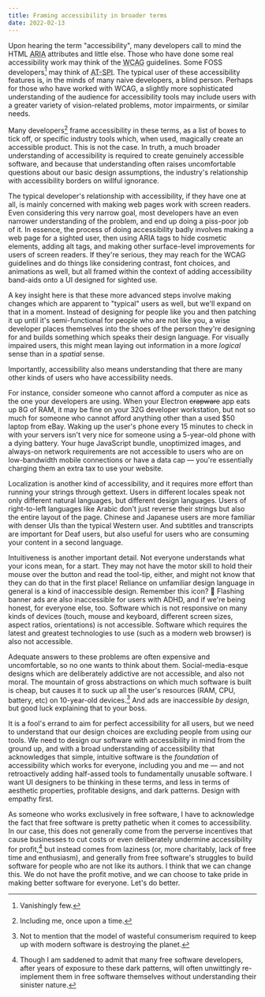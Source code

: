 ```yaml
---
title: Framing accessibility in broader terms
date: 2022-02-13
---
```


Upon hearing the term "accessibility", many developers call to mind the HTML
<abbr title="Accessible Rich Internet Applications">ARIA</abbr> attributes and
little else. Those who have done some real accessibility work may think of the
<abbr title="Web Content Accessibility Guidelines">WCAG</abbr> guidelines. Some
FOSS developers[^1] may think of <abbr title="Assistive Technology Service
Provider Interface">AT-SPI</abbr>. The typical user of these accessibility
features is, in the minds of many naive developers, a blind person. Perhaps for
those who have worked with WCAG, a slightly more sophisticated understanding of
the audience for accessibility tools may include users with a greater variety of
vision-related problems, motor impairments, or similar needs.

[^1]: Vanishingly few.

Many developers[^2] frame accessibility in these terms, as a list of boxes to
tick off, or specific industry tools which, when used, magically create an
accessible product. This is not the case. In truth, a much broader understanding
of accessibility is required to create genuinely accessible software, and
because that understanding often raises uncomfortable questions about our basic
design assumptions, the industry's relationship with accessibility borders on
willful ignorance.

[^2]: Including me, once upon a time.

The typical developer's relationship with accessibility, if they have one at
all, is mainly concerned with making web pages work with screen readers. Even
considering this very narrow goal, most developers have an even narrower
understanding of the problem, and end up doing a piss-poor job of it. In
essence, the process of doing accessibility badly involves making a web page for
a sighted user, then using ARIA tags to hide cosmetic elements, adding alt tags,
and making other surface-level improvements for users of screen readers. If
they're serious, they may reach for the WCAG guidelines and do things like
considering contrast, font choices, and animations as well, but all framed
within the context of adding accessibility band-aids onto a UI designed for
sighted use.

A key insight here is that these more advanced steps involve making changes
which are apparent to "typical" users as well, but we'll expand on that in a
moment. Instead of designing for people like you and then patching it up until it's
semi-functional for people who are not like you, a wise developer places
themselves into the shoes of the person they're designing for and builds
something which speaks their design language. For visually impaired users, this
might mean laying out information in a more *logical* sense than in a *spatial*
sense.

Importantly, accessibility also means understanding that there are many other
kinds of users who have accessibility needs.

For instance, consider someone who cannot afford a computer as nice as the one
your developers are using. When your Electron <s>crapware</s> app eats up 8G of
RAM, it may be fine on your 32G developer workstation, but not so much for
someone who cannot afford anything other than a used $50 laptop from eBay.
Waking up the user's phone every 15 minutes to check in with your servers isn't
very nice for someone using a 5-year-old phone with a dying battery. Your huge
JavaScript bundle, unoptimized images, and always-on network requirements are
not accessible to users who are on low-bandwidth mobile connections or have a
data cap&nbsp;&mdash; you're essentially charging them an extra tax to use your
website.

Localization is another kind of accessibility, and it requires more effort than
running your strings through gettext. Users in different locales speak not only
different natural languages, but different design languages. Users of
right-to-left languages like Arabic don't just reverse their strings but also
the entire layout of the page. Chinese and Japanese users are more familiar with
denser UIs than the typical Western user. And subtitles and transcripts are
important for Deaf users, but also useful for users who are consuming your
content in a second language.

Intuitiveness is another important detail. Not everyone understands what your
icons mean, for a start. They may not have the motor skill to hold their mouse
over the button and read the tool-tip, either, and might not know that they can
do that in the first place! Reliance on unfamiliar design language in general is
a kind of inaccessible design. Remember this icon? 💾 Flashing banner ads are
also inaccessible for users with ADHD, and if we're being honest, for everyone
else, too. Software which is not responsive on many kinds of devices (touch,
mouse and keyboard, different screen sizes, aspect ratios, orientations) is not
accessible. Software which requires the latest and greatest technologies to use
(such as a modern web browser) is also not accessible.

Adequate answers to these problems are often expensive and uncomfortable, so no
one wants to think about them. Social-media-esque designs which are deliberately
addictive are not accessible, and also not moral. The mountain of gross
abstractions on which much software is built is cheap, but causes it to suck up
all the user's resources (RAM, CPU, battery, etc) on 10-year-old
devices.[^climate] And ads are inaccessible *by design*, but good luck
explaining that to your boss.

[^climate]: Not to mention that the model of wasteful consumerism required to
  keep up with modern software is destroying the planet.

It is a fool's errand to aim for perfect accessibility for all users, but we
need to understand that our design choices are excluding people from using our
tools. We need to design our software with accessibility in mind from the ground
up, and with a broad understanding of accessibility that acknowledges that
simple, intuitive software is the *foundation* of accessibility which works for
everyone, including you and me &mdash; and not retroactively adding half-assed
tools to fundamentally unusable software. I want UI designers to be thinking in
these terms, and less in terms of aesthetic properties, profitable designs, and
dark patterns. Design with empathy first.

As someone who works exclusively in free software, I have to acknowledge the
fact that free software is pretty pathetic when it comes to accessibility. In
our case, this does not generally come from the perverse incentives that cause
businesses to cut costs or even deliberately undermine accessibility for
profit,[^4] but instead comes from laziness (or, more charitably, lack of free
time and enthusiasm), and generally from free software's struggles to build
software for people who are not like its authors. I think that we can change
this. We do not have the profit motive, and we can choose to take pride in
making better software for everyone. Let's do better.

[^4]: Though I am saddened to admit that many free software developers, after
  years of exposure to these dark patterns, will often unwittingly re-implement
  them in free software themselves without understanding their sinister nature.
